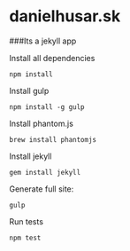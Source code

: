 danielhusar.sk
==============

###Its a jekyll app


Install all dependencies

	npm install

Install gulp

	npm install -g gulp

Install phantom.js

	brew install phantomjs

Install jekyll

	gem install jekyll

Generate full site:

	gulp

Run tests

	npm test
